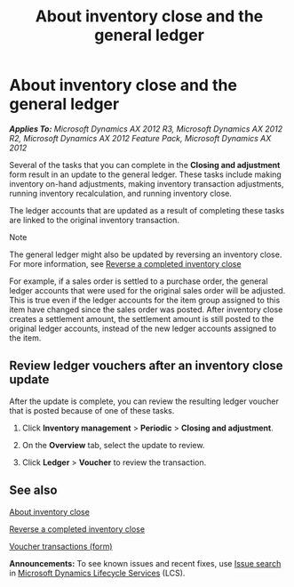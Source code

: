 ﻿---
title: About inventory close and the general ledger
TOCTitle: About inventory close and the general ledger
ms:assetid: 0a72628b-5a53-4a10-b96a-629c4e8b6a4c
ms:mtpsurl: https://technet.microsoft.com/en-us/library/Gg230701(v=AX.60)
ms:contentKeyID: 36055985
ms.date: 04/18/2014
mtps_version: v=AX.60
---

# About inventory close and the general ledger 


_**Applies To:** Microsoft Dynamics AX 2012 R3, Microsoft Dynamics AX 2012 R2, Microsoft Dynamics AX 2012 Feature Pack, Microsoft Dynamics AX 2012_

Several of the tasks that you can complete in the **Closing and adjustment** form result in an update to the general ledger. These tasks include making inventory on-hand adjustments, making inventory transaction adjustments, running inventory recalculation, and running inventory close.

The ledger accounts that are updated as a result of completing these tasks are linked to the original inventory transaction.


> [!NOTE]
> <P>The general ledger might also be updated by reversing an inventory close. For more information, see <A href="reverse-a-completed-inventory-close.md">Reverse a completed inventory close</A></P>



For example, if a sales order is settled to a purchase order, the general ledger accounts that were used for the original sales order will be adjusted. This is true even if the ledger accounts for the item group assigned to this item have changed since the sales order was posted. After inventory close creates a settlement amount, the settlement amount is still posted to the original ledger accounts, instead of the new ledger accounts assigned to the item.

## Review ledger vouchers after an inventory close update

After the update is complete, you can review the resulting ledger voucher that is posted because of one of these tasks.

1.  Click **Inventory management** \> **Periodic** \> **Closing and adjustment**.

2.  On the **Overview** tab, select the update to review.

3.  Click **Ledger** \> **Voucher** to review the transaction.

## See also

[About inventory close](about-inventory-close.md)

[Reverse a completed inventory close](reverse-a-completed-inventory-close.md)

[Voucher transactions (form)](https://technet.microsoft.com/en-us/library/aa583215\(v=ax.60\))

  
**Announcements:** To see known issues and recent fixes, use [Issue search](http://go.microsoft.com/fwlink/?linkid=389258) in [Microsoft Dynamics Lifecycle Services](http://go.microsoft.com/fwlink/?linkid=306505) (LCS).


